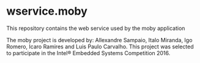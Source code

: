 # wservice.moby
This repository contains the web service used by the moby application

The moby project is developed by: Allexandre Sampaio, Italo Miranda, Igo Romero, Icaro Ramires and Luis Paulo Carvalho.
This project was selected to participate in the Intel® Embedded Systems Competition 2016.
